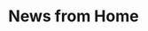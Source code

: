 ---
layout: post
title: News from Home
director: Chantal Akerman
year: 1976
cover: https://images.mubicdn.net/images/film/20978/cache-91715-1525903524/image-w1280.jpg
imdb_id: tt0076452
---